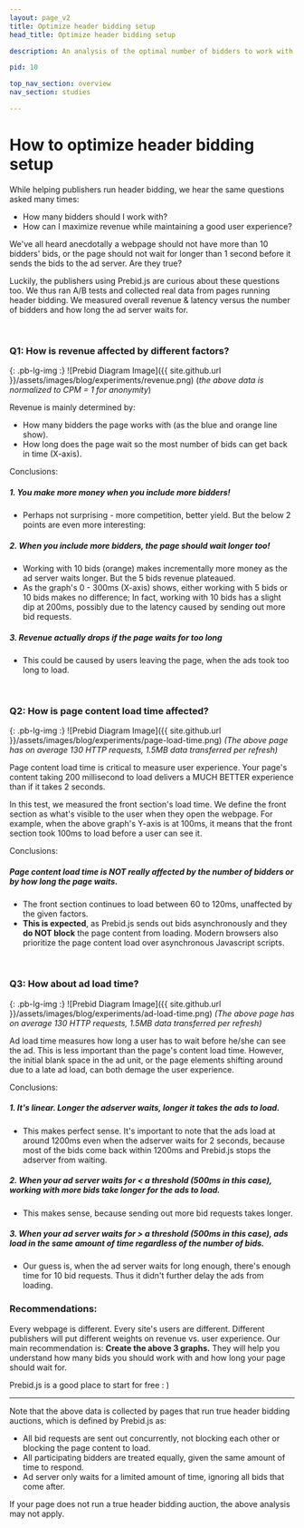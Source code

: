 ```yaml
---
layout: page_v2
title: Optimize header bidding setup
head_title: Optimize header bidding setup

description: An analysis of the optimal number of bidders to work with for header bidding, to optimize yield and user experience. 

pid: 10

top_nav_section: overview
nav_section: studies

---
```


<div class="bs-docs-section" markdown="1">

# How to optimize header bidding setup


While helping publishers run header bidding, we hear the same questions asked many times:

* How many bidders should I work with?
* How can I maximize revenue while maintaining a good user experience?

We've all heard anecdotally a webpage should not have more than 10 bidders' bids, or the page should not wait for longer than 1 second before it sends the bids to the ad server. Are they true? 

Luckily, the publishers using Prebid.js are curious about these questions too. We thus ran A/B tests and collected real data from pages running header bidding. We measured overall revenue & latency versus the number of bidders and how long the ad server waits for.

<br>

### Q1: How is revenue affected by different factors?

{: .pb-lg-img :}
![Prebid Diagram Image]({{ site.github.url }}/assets/images/blog/experiments/revenue.png)
(_the above data is normalized to CPM = 1 for anonymity_)

Revenue is mainly determined by:

* How many bidders the page works with (as the blue and orange line show).
* How long does the page wait so the most number of bids can get back in time (X-axis).

Conclusions:

##### 1. You make more money when you include more bidders!

* Perhaps not surprising - more competition, better yield. But the below 2 points are even more interesting:

##### 2. When you include more bidders, the page should wait longer too!

* Working with 10 bids (orange) makes incrementally more money as the ad server waits longer. But the 5 bids revenue plateaued.
* As the graph's 0 - 300ms (X-axis) shows, either working with 5 bids or 10 bids makes no difference; In fact, working with 10 bids has a slight dip at 200ms, possibly due to the latency caused by sending out more bid requests.


##### 3. Revenue actually drops if the page waits for too long

* This could be caused by users leaving the page, when the ads took too long to load. 

<br>

### Q2: How is page content load time affected?

{: .pb-lg-img :}
![Prebid Diagram Image]({{ site.github.url }}/assets/images/blog/experiments/page-load-time.png)
_(The above page has on average 130 HTTP requests, 1.5MB data transferred per refresh)_


Page content load time is critical to measure user experience. Your page's content taking 200 millisecond to load delivers a MUCH BETTER experience than if it takes 2 seconds. 

In this test, we measured the front section's load time. We define the front section as what's visible to the user when they open the webpage. For example, when the above graph's Y-axis is at 100ms, it means that the front section took 100ms to load before a user can see it.

Conclusions:

##### Page content load time is NOT really affected by the number of bidders or by how long the page waits.

* The front section continues to load between 60 to 120ms, unaffected by the given factors. 
* **This is expected**, as Prebid.js sends out bids asynchronously and they **do NOT block** the page content from loading. Modern browsers also prioritize the page content load over asynchronous Javascript scripts. 


<br>

### Q3: How about ad load time?

{: .pb-lg-img :}
![Prebid Diagram Image]({{ site.github.url }}/assets/images/blog/experiments/ad-load-time.png)
_(The above page has on average 130 HTTP requests, 1.5MB data transferred per refresh)_

Ad load time measures how long a user has to wait before he/she can see the ad. This is less important than the page's content load time. However, the initial blank space in the ad unit, or the page elements shifting around due to a late ad load, can both demage the user experience.

Conclusions:

##### 1. It's linear. Longer the adserver waits, longer it takes the ads to load.

* This makes perfect sense. It's important to note that the ads load at around 1200ms even when the adserver waits for 2 seconds, because most of the bids come back within 1200ms and Prebid.js stops the adserver from waiting.

##### 2. When your ad server waits for < a threshold (500ms in this case), working with more bids take longer for the ads to load. 

* This makes sense, because sending out more bid requests takes longer.

##### 3. When your ad server waits for > a threshold (500ms in this case), ads load in the same amount of time regardless of the number of bids.

* Our guess is, when the ad server waits for long enough, there's enough time for 10 bid requests. Thus it didn't further delay the ads from loading.



### Recommendations:

Every webpage is different. Every site's users are different. Different publishers will put different weights on revenue vs. user experience. Our main recommendation is: **Create the above 3 graphs.** They will help you understand how many bids you should work with and how long your page should wait for. 

Prebid.js is a good place to start for free : )

<hr class="half-rule">

Note that the above data is collected by pages that run true header bidding auctions, which is defined by Prebid.js as:

* All bid requests are sent out concurrently, not blocking each other or blocking the page content to load.
* All participating bidders are treated equally, given the same amount of time to respond.
* Ad server only waits for a limited amount of time, ignoring all bids that come after.

If your page does not run a true header bidding auction, the above analysis may not apply.

</div>
